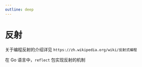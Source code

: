```yaml
---
outline: deep
---
```


# 反射

关于编程反射的介绍详见 `https://zh.wikipedia.org/wiki/反射式编程`

在 Go 语言中，`reflect` 包实现反射的机制
